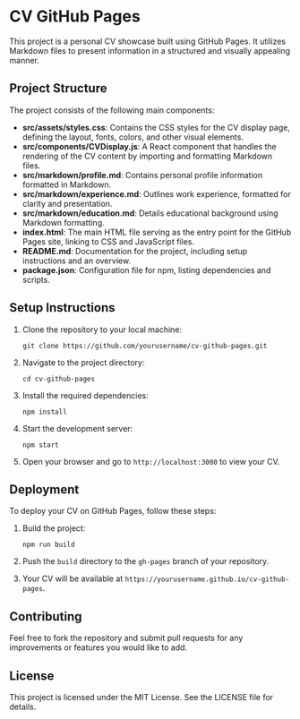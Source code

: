 # CV GitHub Pages

This project is a personal CV showcase built using GitHub Pages. It utilizes Markdown files to present information in a structured and visually appealing manner.

## Project Structure

The project consists of the following main components:

- **src/assets/styles.css**: Contains the CSS styles for the CV display page, defining the layout, fonts, colors, and other visual elements.
- **src/components/CVDisplay.js**: A React component that handles the rendering of the CV content by importing and formatting Markdown files.
- **src/markdown/profile.md**: Contains personal profile information formatted in Markdown.
- **src/markdown/experience.md**: Outlines work experience, formatted for clarity and presentation.
- **src/markdown/education.md**: Details educational background using Markdown formatting.
- **index.html**: The main HTML file serving as the entry point for the GitHub Pages site, linking to CSS and JavaScript files.
- **README.md**: Documentation for the project, including setup instructions and an overview.
- **package.json**: Configuration file for npm, listing dependencies and scripts.

## Setup Instructions

1. Clone the repository to your local machine:
   ```
   git clone https://github.com/yourusername/cv-github-pages.git
   ```

2. Navigate to the project directory:
   ```
   cd cv-github-pages
   ```

3. Install the required dependencies:
   ```
   npm install
   ```

4. Start the development server:
   ```
   npm start
   ```

5. Open your browser and go to `http://localhost:3000` to view your CV.

## Deployment

To deploy your CV on GitHub Pages, follow these steps:

1. Build the project:
   ```
   npm run build
   ```

2. Push the `build` directory to the `gh-pages` branch of your repository.

3. Your CV will be available at `https://yourusername.github.io/cv-github-pages`.

## Contributing

Feel free to fork the repository and submit pull requests for any improvements or features you would like to add.

## License

This project is licensed under the MIT License. See the LICENSE file for details.
